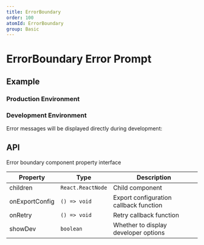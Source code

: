 ```yaml
---
title: ErrorBoundary
order: 100
atomId: ErrorBoundary
group: Basic
---
```


# ErrorBoundary Error Prompt

## Example

### Production Environment

<code src='./demos/_prod.tsx' ></code>

### Development Environment

Error messages will be displayed directly during development:

<code src='./demos/_dev.tsx' ></code>

## API

Error boundary component property interface

| Property       | Type              | Description                            |
| -------------- | ----------------- | -------------------------------------- |
| children       | `React.ReactNode` | Child component                        |
| onExportConfig | `() => void`      | Export configuration callback function |
| onRetry        | `() => void`      | Retry callback function                |
| showDev        | `boolean`         | Whether to display developer options   |
